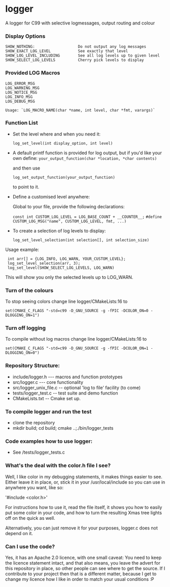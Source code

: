 # logger
A logger for C99 with selective logmessages, output routing and colour

### Display Options

    SHOW_NOTHING:                   Do not output any log messages
    SHOW_EXACT_LOG_LEVEL            See exactly that level
    SHOW_LOG_LEVEL_INCLUDING        See all log levels up to given level
    SHOW_SELECT_LOG_LEVELS          Cherry pick levels to display


### Provided LOG Macros

    LOG_ERROR_MSG    
    LOG_WARNING_MSG 
    LOG_NOTICE_MSG
    LOG_INFO_MSG
    LOG_DEBUG_MSG

    Usage: `LOG_MACRO_NAME(char *name, int level, char *fmt, varargs)`

### Function List

* Set the level where and when you need it:

    `log_set_level(int display_option, int level)`

* A default printf function is provided for log output, but if you'd like your own
  define:
    `your_output_function(char *location, *char contents)`

   and then use

    `log_set_output_function(your_output_function)`

  to point to it.

* Define a customised level anywhere:

  Global to your file, provide the following declarations:

    `const int CUSTOM_LOG_LEVEL = LOG_BASE_COUNT + __COUNTER__;`
    `#define CUSTOM_LOG_MSG("name", CUSTOM_LOG_LEVEL, fmt, ...)`


 * To create a selection of log levels to display:

    `log_set_level_selection(int selection[], int selection_size)`

  Usage example:

     int arr[] = {LOG_INFO, LOG_WARN, YOUR_CUSTOM_LEVEL};
     log_set_level_selection(arr, 3);
     log_set_level(SHOW_SELECT_LOG_LEVELS, LOG_WARN)


  This will show you only the selected levels up to LOG_WARN.

### Turn of the colours

  To stop seeing colors change line logger/CMakeLists:16 to

  `set(CMAKE_C_FLAGS "-std=c99 -D_GNU_SOURCE -g -fPIC -DCOLOR_ON=0 -DLOGGING_ON=1")`

### Turn off logging

  To compile without log macros change line logger/CMakeLists:16 to

  `set(CMAKE_C_FLAGS "-std=c99 -D_GNU_SOURCE -g -fPIC -DCOLOR_ON=1 -DLOGGING_ON=0")`

### Repository Structure:

  - include/logger.h --- macros and function prototypes 
  - src/logger.c --- core functionality
  - src/logger_unix_file.c -- optional 'log to file' facility (to come)
  - tests/logger_test.c -- test suite and demo function
  - CMakeLists.txt -- Cmake set up.


### To compile logger and run the test

  - clone the repository
  - mkdir build; cd build; cmake ..;./bin/logger_tests

### Code examples how to use logger:

   - See /tests/logger_tests.c
  

### What's the deal with the color.h file I see?

   Well, I like color in my debugging statements, it makes things
   easier to see.  Either leave it in place, or, stick it in your
   /usr/local/include so you can use in anywhere you want, like so:

   '#include <color.h>'

   For instructions how to use it, read the file itself, it shows you
   how to easily put some color in your code, and how to turn the
   resulting Xmas tree lights off on the quick as well.

   Alternatively, you can just remove it for your purposes, logger.c
   does not depend on it.


### Can I use the code?  

   Yes, it has an Apache 2.0 licence, with one small caveat: You need
   to keep the licence statement intact, and that also means, you
   leave the advert for this repository in place, so other people can
   see where to get the source.  If I contribute to your project then
   that is a different matter, because I get to change my licence how
   I like in order to match your usual conditions :P
